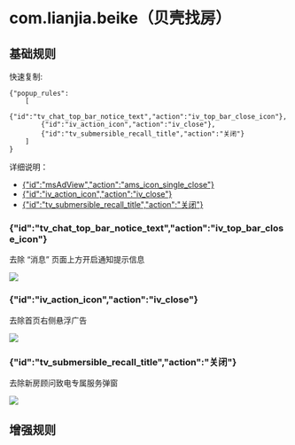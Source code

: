 # com.lianjia.beike（贝壳找房）

## 基础规则

快速复制:
```
{"popup_rules":
    [
        {"id":"tv_chat_top_bar_notice_text","action":"iv_top_bar_close_icon"},
        {"id":"iv_action_icon","action":"iv_close"},
        {"id":"tv_submersible_recall_title","action":"关闭"}
    ]
}
```
详细说明：
- [{"id":"msAdView","action":"ams_icon_single_close"}](#idmsadviewactionams_icon_single_close)
- [{"id":"iv_action_icon","action":"iv_close"}](#idiv_action_iconactioniv_close)
- [{"id":"tv_submersible_recall_title","action":"关闭"}](#idtv_submersible_recall_titleaction关闭)

### {"id":"tv_chat_top_bar_notice_text","action":"iv_top_bar_close_icon"}
去除 “消息” 页面上方开启通知提示信息

![](./assets/开启通知提示信息.jpg)

### {"id":"iv_action_icon","action":"iv_close"}
去除首页右侧悬浮广告

![](./assets/首页右侧悬浮广告.jpg)

### {"id":"tv_submersible_recall_title","action":"关闭"}
去除新房顾问致电专属服务弹窗

![](./assets/新房顾问致电专属服务弹窗.jpg)

## 增强规则
